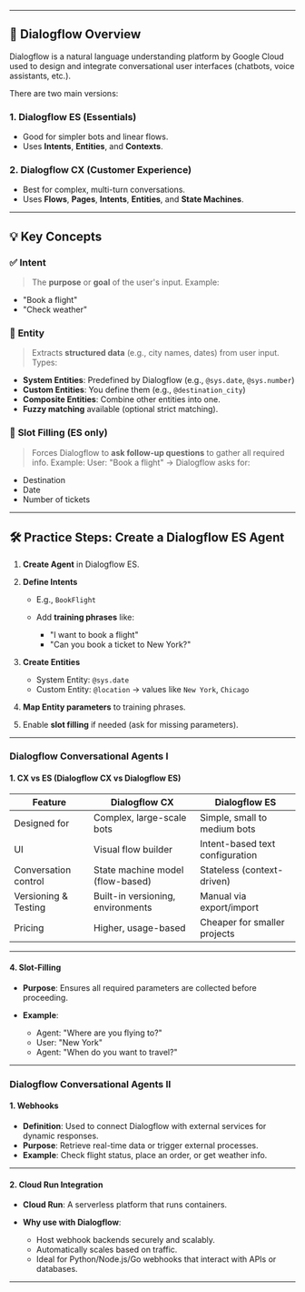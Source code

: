 
---

## 🧠 **Dialogflow Overview**

Dialogflow is a natural language understanding platform by Google Cloud used to design and integrate conversational user interfaces (chatbots, voice assistants, etc.).

There are two main versions:

### 1. **Dialogflow ES (Essentials)**

* Good for simpler bots and linear flows.
* Uses **Intents**, **Entities**, and **Contexts**.

### 2. **Dialogflow CX (Customer Experience)**

* Best for complex, multi-turn conversations.
* Uses **Flows**, **Pages**, **Intents**, **Entities**, and **State Machines**.

---

## 💡 Key Concepts

### ✅ **Intent**

> The **purpose** or **goal** of the user's input.
> Example:

* "Book a flight"
* "Check weather"

### 🧱 **Entity**

> Extracts **structured data** (e.g., city names, dates) from user input.
> Types:

* **System Entities**: Predefined by Dialogflow (e.g., `@sys.date`, `@sys.number`)
* **Custom Entities**: You define them (e.g., `@destination_city`)
* **Composite Entities**: Combine other entities into one.
* **Fuzzy matching** available (optional strict matching).

### 🎯 **Slot Filling (ES only)**

> Forces Dialogflow to **ask follow-up questions** to gather all required info.
> Example:
> User: "Book a flight" → Dialogflow asks for:

* Destination
* Date
* Number of tickets

---

## 🛠️ Practice Steps: Create a Dialogflow ES Agent

1. **Create Agent** in Dialogflow ES.
2. **Define Intents**

   * E.g., `BookFlight`
   * Add **training phrases** like:

     * "I want to book a flight"
     * "Can you book a ticket to New York?"
3. **Create Entities**

   * System Entity: `@sys.date`
   * Custom Entity: `@location` → values like `New York`, `Chicago`
4. **Map Entity parameters** to training phrases.
5. Enable **slot filling** if needed (ask for missing parameters).

---

### **Dialogflow Conversational Agents I**

#### **1. CX vs ES (Dialogflow CX vs Dialogflow ES)**

| Feature              | Dialogflow CX                     | Dialogflow ES                   |
| -------------------- | --------------------------------- | ------------------------------- |
| Designed for         | Complex, large-scale bots         | Simple, small to medium bots    |
| UI                   | Visual flow builder               | Intent-based text configuration |
| Conversation control | State machine model (flow-based)  | Stateless (context-driven)      |
| Versioning & Testing | Built-in versioning, environments | Manual via export/import        |
| Pricing              | Higher, usage-based               | Cheaper for smaller projects    |

---

#### **4. Slot-Filling**

* **Purpose**: Ensures all required parameters are collected before proceeding.
* **Example**:

  * Agent: "Where are you flying to?"
  * User: "New York"
  * Agent: "When do you want to travel?"

---

### **Dialogflow Conversational Agents II**

#### **1. Webhooks**

* **Definition**: Used to connect Dialogflow with external services for dynamic responses.
* **Purpose**: Retrieve real-time data or trigger external processes.
* **Example**: Check flight status, place an order, or get weather info.

---

#### **2. Cloud Run Integration**

* **Cloud Run**: A serverless platform that runs containers.
* **Why use with Dialogflow**:

  * Host webhook backends securely and scalably.
  * Automatically scales based on traffic.
  * Ideal for Python/Node.js/Go webhooks that interact with APIs or databases.

---

